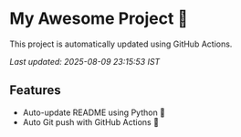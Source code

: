 # My Awesome Project 🚀

This project is automatically updated using GitHub Actions.

_Last updated: 2025-08-09 23:15:53 IST_

## Features
- Auto-update README using Python 🐍
- Auto Git push with GitHub Actions 🤖
